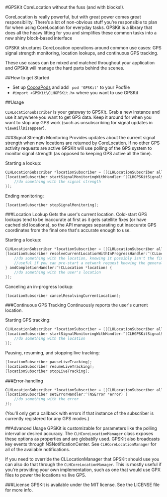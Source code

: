 #GPSKit
CoreLocation without the fuss (and with blocks!).

CoreLocation is really powerful, but with great power comes great responsibility. There’s a lot of non-obvious stuff you’re responsible to plan for when using CoreLocation for everyday tasks. GPSKit is a library that does all the heavy lifting for you and simplifies these common tasks into a new shiny block-based interface

GPSKit structures CoreLocation operations around common use cases: GPS signal strength monitoring, location lookups, and continuous GPS tracking.

These use cases can be mixed and matched throughout your application and GPSKit will manage the hard parts behind the scenes.

##How to get Started
* Set up [CocoaPods](http://cocoapods.org) and add `` pod 'GPSKit'`` to your Podfile
* ``#import <GPSKit\CLHGPSKit.h>`` where you want to use GPSKit

##Usage

``CLHLocationSubscriber`` is your gateway to GPSKit. Grab a new instance and use it anywhere you want to get GPS data. Keep it around for when you want to stop any GPS work (such as unsubscribing for signal updates in ``ViewWillDisappear``).

###Signal Strength Monitoring
Provides updates about the current signal strength when new locations are returned by CoreLocation. If no other GPS activity requests are active GPSKit will use polling of the GPS system to monitor signal strength (as opposed to keeping GPS active all the time).

Starting a lookup:
```objective-c
CLHLocationSubscriber *locationSubscriber = [[CLHLocationSubscriber alloc] init];
[locationSubscriber startSignalMonitoringWithHandler:^(CLHGPSKitSignalStrength strength) {
	//do something with the signal strength
}];
```
Ending monitoring:
```objective-c
[locationSubscriber stopSignalMonitoring];
```

###Location Lookup
Gets the user's current location. Cold-start GPS lookups tend to be inaccurate at first as it gets satellite fixes (or have cached old locations), so the API manages separating out inaccurate GPS coordinates from the final one that's accurate enough to use.

Starting a lookup:
```objective-c
CLHLocationSubscriber *locationSubscriber = [[CLHLocationSubscriber alloc] init];
[locationSubscriber resolveCurrentLocationWithInProgressHandler:^(CLLocation *location) {
	//do something with the location, knowing it possibly isn't the final one
	//useful if you can pre-start a network request knowing the general region a user is in
} andCompletionHandler:^(CLLocation *location) {
	//do something with the user's location
}];
```
Canceling an in-progress lookup:
```objective-c
[locationSubscriber cancelResolvingCurrentLocation];
```

###Continuous GPS Tracking
Continuously reports the user's current location.

Starting GPS tracking:
```objective-c
CLHLocationSubscriber *locationSubscriber = [[CLHLocationSubscriber alloc] init];
[locationSubscriber startSignalMonitoringWithHandler:^(CLHGPSKitSignalStrength strength) {
	//do something with the location
}];
```
Pausing, resuming, and stopping live tracking:
```objective-c
[locationSubscriber pauseLiveTracking];
[locationSubscriber resumeLiveTracking];
[locationSubscriber stopLiveTracking];
```

###Error-handling
```objective-c
CLHLocationSubscriber *locationSubscriber = [[CLHLocationSubscriber alloc] init];
[locationSubscriber setErrorHandler:^(NSError *error) {
	//do something with the error
}];
```
(You'll only get a callback with errors if that instance of the subscriber is currently registered for any GPS modes.)

##Advanced Usage
GPSKit is customizable for parameters like the polling interval or desired accuracy. The ``CLHCoreLocationManager`` class exposes these options as properties and are globablly used. GPSKit also broadcasts key events through NSNotificationCenter. See ``CLHCoreLocationManager`` for all of the available notifications.

If you need to override the CLLocationManager that GPSKit should use you can also do that through the ``CLHCoreLocationManager``. This is mostly useful if you're providing your own implementation, such as one that would use GPX files to power the locations vs live GPS.

###License
GPSKit is available under the MIT license. See the LICENSE file for more info.